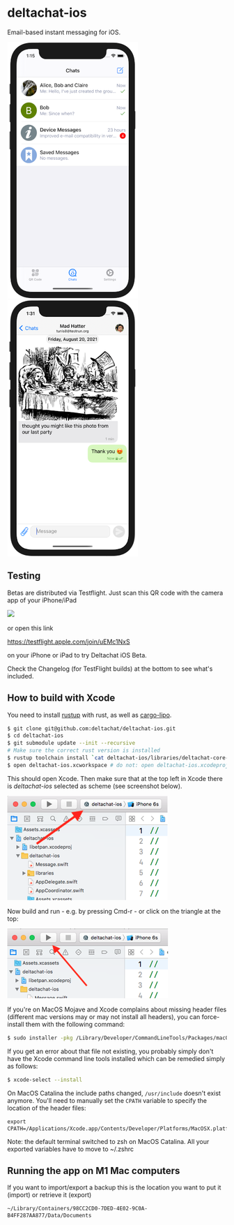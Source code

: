 # deltachat-ios

Email-based instant messaging for iOS.

![Screenshot Chat List](docs/images/screenshot_chat_list.png) ![Screenshot Chat View](docs/images/screenshot_chat_view.png)


## Testing

Betas are distributed via Testflight. Just scan this QR code with the camera app of your iPhone/iPad

<img src=https://delta.chat/assets/home/deltachat_testflight_qrcode.png width=160>

or open this link

https://testflight.apple.com/join/uEMc1NxS

on your iPhone or iPad to try Deltachat iOS Beta.

Check the Changelog (for TestFlight builds) at the bottom to see what's included.


## How to build with Xcode

You need to install [rustup](https://rustup.rs/) with rust, as well as [cargo-lipo](https://github.com/TimNN/cargo-lipo#installation).

```bash
$ git clone git@github.com:deltachat/deltachat-ios.git
$ cd deltachat-ios
$ git submodule update --init --recursive
# Make sure the correct rust version is installed
$ rustup toolchain install `cat deltachat-ios/libraries/deltachat-core-rust/rust-toolchain`
$ open deltachat-ios.xcworkspace # do not: open deltachat-ios.xcodeproj
```

This should open Xcode. Then make sure that at the top left in Xcode there is *deltachat-ios* selected as scheme (see screenshot below).

![Screenshot](docs/images/screenshot_scheme_selection.png)

Now build and run - e.g. by pressing Cmd-r - or click on the triangle at the top:

![Screenshot](docs/images/screenshot_build_and_run.png)

If you're on MacOS Mojave and Xcode complains about missing header files (different mac versions may or may not install all headers),
you can force-install them with the following command:

```bash
$ sudo installer -pkg /Library/Developer/CommandLineTools/Packages/macOS_SDK_headers_for_macOS_10.14.pkg -target /
```

If you get an error about that file not existing, you probably simply don't have the Xcode command line tools installed which can be remedied simply as follows:

```bash
$ xcode-select --install
```

On MacOS Catalina the include paths changed, `/usr/include` doesn't exist anymore. 
You'll need to manually set the `CPATH` variable to specify the location of the header files:

```
export CPATH=/Applications/Xcode.app/Contents/Developer/Platforms/MacOSX.platform/Developer/SDKs/MacOSX.sdk/usr/include
```
Note: the default terminal switched to zsh on MacOS Catalina. All your exported variables have to move to ~/.zshrc


## Running the app on M1 Mac computers

If you want to import/export a backup this is the location you want to put it (import) or retrieve it (export)
```
~/Library/Containers/98CC2CD0-7DED-4E02-9C0A-B4FF287AA877/Data/Documents
```
